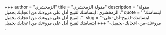 +++
author = "الزمخشري"
title = "مقولة الزمخشري"
description = "مقولة الزمخشري: ابتسامتك لقبيح أدل على مروءتك من اعجابك بجميل ."
quote = '''ابتسامتك لقبيح أدل على مروءتك من اعجابك بجميل .''' 
slug = "ابتسامتك-لقبيح-أدل-على-مروءتك-من-اعجابك-بجميل-"
+++
ابتسامتك لقبيح أدل على مروءتك من اعجابك بجميل .
